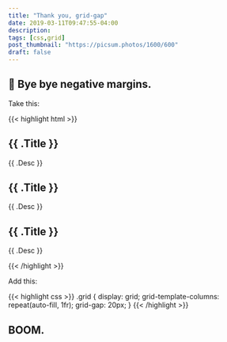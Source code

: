 ```yaml
---
title: "Thank you, grid-gap"
date: 2019-03-11T09:47:55-04:00
description:
tags: [css,grid]
post_thumbnail: "https://picsum.photos/1600/600"
draft: false
---
```


## 👋 Bye bye negative margins.

Take this:

{{< highlight html >}}
<div class="grid">
  <div class="grid-item">
   <h2>{{ .Title }}</h2>
   <p>{{ .Desc }}</p>
  </div>
  <div class="grid-item">
   <h2>{{ .Title }}</h2>
   <p>{{ .Desc }}</p>
  </div>
  <div class="grid-item">
   <h2>{{ .Title }}</h2>
   <p>{{ .Desc }}</p>
  </div>
</div>
{{< /highlight >}}

Add this:

{{< highlight css >}}
.grid {
  display: grid;
  grid-template-columns: repeat(auto-fill, 1fr);
  grid-gap: 20px;
}
{{< /highlight >}}

## BOOM.